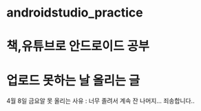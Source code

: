 # androidstudio_practice
# 책,유튜브로 안드로이드 공부
# 업로드 못하는 날 올리는 글
<p> 4월 8일 금요알 못 올리는 사유 : 너무 졸려서 계속 잔 나머지... 죄송합니다..</p>
